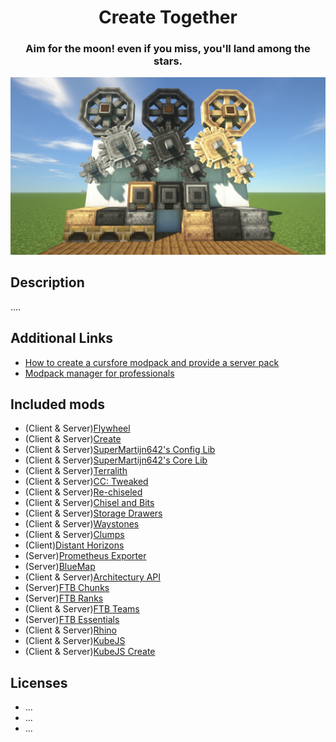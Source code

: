<center>
    <h1>Create Together</h1>
    <h3>Aim for the moon! even if you miss, you'll land among the stars.</h3>
    <img src=".github/assets/pack-banner.png" />
</center>

## Description
....

## Additional Links
 - [How to create a cursfore modpack and provide a server pack](https://help.akliz.net/docs/make-a-twitch-launcher-modpack-and-server-pack#provide-a-server-pack-on-curse)
 - [Modpack manager for professionals](https://github.sre.pub/froehlichA/pax)


## Included mods
 - (Client & Server)[Flywheel](https://www.curseforge.com/minecraft/mc-mods/flywheel)
 - (Client & Server)[Create](https://www.curseforge.com/minecraft/mc-mods/create)
 - (Client & Server)[SuperMartijn642's Config Lib](https://www.curseforge.com/minecraft/mc-mods/supermartijn642s-config-lib)
 - (Client & Server)[SuperMartijn642's Core Lib](https://www.curseforge.com/minecraft/mc-mods/supermartijn642s-core-lib)
 - (Client & Server)[Terralith](https://www.curseforge.com/minecraft/mc-mods/terralith)
 - (Client & Server)[CC: Tweaked](https://www.curseforge.com/minecraft/mc-mods/cc-tweaked)
 - (Client & Server)[Re-chiseled](https://www.curseforge.com/minecraft/mc-mods/rechiseled)
 - (Client & Server)[Chisel and Bits](https://www.curseforge.com/minecraft/mc-mods/chisels-bits)
 - (Client & Server)[Storage Drawers](https://www.curseforge.com/minecraft/mc-mods/storage-drawers)
 - (Client & Server)[Waystones](https://www.curseforge.com/minecraft/mc-mods/waystones)
 - (Client & Server)[Clumps](https://www.curseforge.com/minecraft/mc-mods/clumps)
 - (Client)[Distant Horizons](https://www.curseforge.com/minecraft/mc-mods/distant-horizons)
 - (Server)[Prometheus Exporter](https://github.com/cpburnz/minecraft-prometheus-exporter)
 - (Server)[BlueMap](https://github.com/BlueMap-Minecraft/BlueMap)
 - (Client & Server)[Architectury API](https://www.curseforge.com/minecraft/mc-mods/architectury-api)
 - (Server)[FTB Chunks](https://www.curseforge.com/minecraft/mc-mods/ftb-chunks-forge)
 - (Server)[FTB Ranks](https://www.curseforge.com/minecraft/mc-mods/ftb-ranks-forge)
 - (Client & Server)[FTB Teams](https://www.curseforge.com/minecraft/mc-mods/ftb-teams-forge)
 - (Server)[FTB Essentials](https://www.curseforge.com/minecraft/mc-mods/ftb-essentials-forge)
 - (Client & Server)[Rhino](https://www.curseforge.com/minecraft/mc-mods/rhino)
 - (Client & Server)[KubeJS](https://www.curseforge.com/minecraft/mc-mods/kubejs)
 - (Client & Server)[KubeJS Create](https://www.curseforge.com/minecraft/mc-mods/kubejs-create)

 ## Licenses
 - ...
 - ...
 - ...